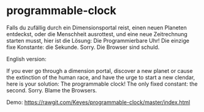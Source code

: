 # programmable-clock

Falls du zufällig durch ein Dimensionsportal reist, einen neuen Planeten entdeckst, oder die Menschheit ausrottest, und eine neue Zeitrechnung starten musst, hier ist die Lösung: Die Programmierbare Uhr! Die einzige fixe Konstante: die Sekunde. Sorry. Die Browser sind schuld.

English version:

If you ever go through a dimension portal, discover a new planet or cause the extinction of the human race, and have the urge to start a new clendar, here is your solution: The programmable clock! The only fixed constant: the second. Sorry. Blame the Browsers.

Demo: https://rawgit.com/Keyes/programmable-clock/master/index.html
